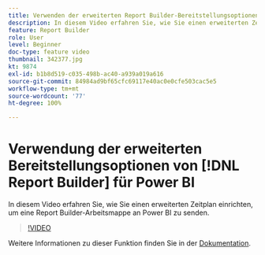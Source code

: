 ```yaml
---
title: Verwenden der erweiterten Report Builder-Bereitstellungsoptionen für Power BI
description: In diesem Video erfahren Sie, wie Sie einen erweiterten Zeitplan einrichten, um eine Report Builder-Arbeitsmappe an Power BI zu senden.
feature: Report Builder
role: User
level: Beginner
doc-type: feature video
thumbnail: 342377.jpg
kt: 9874
exl-id: b1b8d519-c035-498b-ac40-a939a019a616
source-git-commit: 84984ad9bf65cfc69117e40ac0e0cfe503cac5e5
workflow-type: tm+mt
source-wordcount: '77'
ht-degree: 100%

---
```


# Verwendung der erweiterten Bereitstellungsoptionen von [!DNL Report Builder] für Power BI

In diesem Video erfahren Sie, wie Sie einen erweiterten Zeitplan einrichten, um eine Report Builder-Arbeitsmappe an Power BI zu senden.

>[!VIDEO](https://video.tv.adobe.com/v/342377/?quality=12&learn=on)

Weitere Informationen zu dieser Funktion finden Sie in der [Dokumentation](https://experienceleague.adobe.com/docs/analytics/analyze/report-builder/publish-powerbi/power-bi.html?lang=de).
